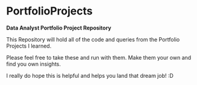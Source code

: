 # PortfolioProjects
<b>Data Analyst Portfolio Project Repository</b>

This Repository will hold all of the code and queries from the Portfolio Projects I learned.

Please feel free to take these and run with them. Make them your own and find you own insights.

I really do hope this is helpful and helps you land that dream job! :D
